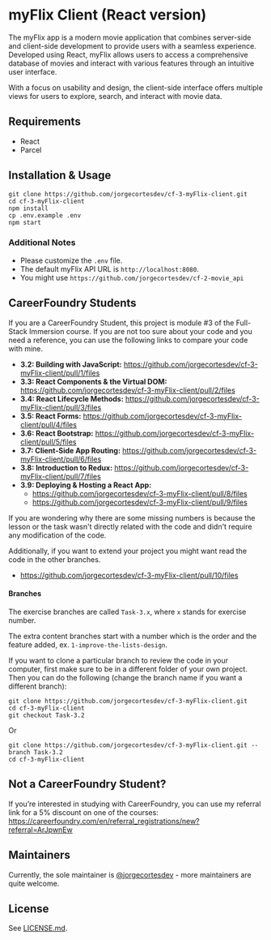 # myFlix Client (React version)

The myFlix app is a modern movie application that combines server-side and client-side development to provide users with a seamless experience. Developed using React, myFlix allows users to access a comprehensive database of movies and interact with various features through an intuitive user interface.

With a focus on usability and design, the client-side interface offers multiple views for users to explore, search, and interact with movie data.

## Requirements

- React
- Parcel

## Installation & Usage

```
git clone https://github.com/jorgecortesdev/cf-3-myFlix-client.git
cd cf-3-myFlix-client
npm install
cp .env.example .env
npm start
```

### Additional Notes

- Please customize the `.env` file.
- The default myFlix API URL is `http://localhost:8080`.
- You might use `https://github.com/jorgecortesdev/cf-2-movie_api`

## CareerFoundry Students

If you are a CareerFoundry Student, this project is module #3 of the Full-Stack Immersion course. If you are not too sure about your code and you need a reference, you can use the following links to compare your code with mine.

- **3.2: Building with JavaScript:** https://github.com/jorgecortesdev/cf-3-myFlix-client/pull/1/files
- **3.3: React Components & the Virtual DOM:** https://github.com/jorgecortesdev/cf-3-myFlix-client/pull/2/files
- **3.4: React Lifecycle Methods:** https://github.com/jorgecortesdev/cf-3-myFlix-client/pull/3/files
- **3.5: React Forms:** https://github.com/jorgecortesdev/cf-3-myFlix-client/pull/4/files
- **3.6: React Bootstrap:** https://github.com/jorgecortesdev/cf-3-myFlix-client/pull/5/files
- **3.7: Client-Side App Routing:** https://github.com/jorgecortesdev/cf-3-myFlix-client/pull/6/files
- **3.8: Introduction to Redux:** https://github.com/jorgecortesdev/cf-3-myFlix-client/pull/7/files
- **3.9: Deploying & Hosting a React App:**
  - https://github.com/jorgecortesdev/cf-3-myFlix-client/pull/8/files
  - https://github.com/jorgecortesdev/cf-3-myFlix-client/pull/9/files

If you are wondering why there are some missing numbers is because the lesson or the task wasn't directly related with the code and didn't require any modification of the code.

Additionally, if you want to extend your project you might want read the code in the other branches.

- https://github.com/jorgecortesdev/cf-3-myFlix-client/pull/10/files

#### Branches

The exercise branches are called `Task-3.x`, where `x` stands for exercise number.

The extra content branches start with a number which is the order and the feature added, ex. `1-improve-the-lists-design`.

If you want to clone a particular branch to review the code in your computer, first make sure to be in a different folder of your own project. Then you can do the following (change the branch name if you want a different branch):

```
git clone https://github.com/jorgecortesdev/cf-3-myFlix-client.git
cd cf-3-myFlix-client
git checkout Task-3.2
```

Or

```
git clone https://github.com/jorgecortesdev/cf-3-myFlix-client.git --branch Task-3.2
cd cf-3-myFlix-client
```

## Not a CareerFoundry Student?

If you’re interested in studying with CareerFoundry, you can use my referral link for a 5% discount on one of the courses: https://careerfoundry.com/en/referral_registrations/new?referral=ArJpwnEw

## Maintainers

Currently, the sole maintainer is [@jorgecortesdev](https://github.com/jorgecortesdev) - more maintainers are quite welcome.

## License

See [LICENSE.md](./LICENSE.md).
